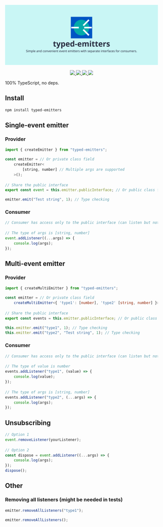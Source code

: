 ![typed-emitters | Simple and convenient event emitters with separate interfaces for consumers.](https://raw.githubusercontent.com/denvifer/typed-emitters/master/docs/image.png)

<div align="center">
  <a href="https://bundlephobia.com/package/typed-emitters" alt=“bundlephobia min”>
      <img src="https://img.shields.io/bundlephobia/min/typed-emitters" />
  </a>
  <a href="https://bundlephobia.com/package/typed-emitters" alt=“bundlephobia minzip”>
      <img src="https://img.shields.io/bundlephobia/minzip/typed-emitters" />
  </a>
  <a href="https://github.com/denvifer/typed-emitters/blob/master/LICENSE" alt=“license”>
      <img src="https://img.shields.io/github/license/denvifer/typed-emitters" />
  </a>
  <a href="https://www.npmjs.com/package/typed-emitters?activeTab=versions" alt=“version”>
      <img src="https://img.shields.io/npm/v/typed-emitters" />
  </a>
</div>

100% TypeScript, no deps.

## Install

```bash
npm install typed-emitters
```

## Single-event emitter

### Provider

```typescript
import { createEmitter } from "typed-emitters";
```

```typescript
const emitter = // Or private class field
    createEmitter<
        [string, number] // Multiple args are supported
    >();

// Share the public interface
export const event = this.emitter.publicInterface; // Or public class field
```

```typescript
emitter.emit("Test string", 1); // Type checking
```

### Consumer

```typescript
// Consumer has access only to the public interface (can listen but not emit)

// The type of args is [string, number]
event.addListener((...args) => {
    console.log(args);
});
```

## Multi-event emitter

### Provider

```typescript
import { createMultiEmitter } from "typed-emitters";
```

```typescript
const emitter = // Or private class field
    createMultiEmitter<{ 'type1': [number], 'type2' [string, number] }>();

// Share the public interface
export const events = this.emitter.publicInterface; // Or public class field
```

```typescript
this.emitter.emit("type1", 1); // Type checking
this.emitter.emit("type2", "Test string", 1); // Type checking
```

### Consumer

```typescript
// Consumer has access only to the public interface (can listen but not emit)

// The type of value is number
events.addListener("type1", (value) => {
    console.log(value);
});

// The type of args is [string, number]
events.addListener("type2", (...args) => {
    console.log(args);
});
```

## Unsubscribing

```typescript
// Option 1
event.removeListener(yourListener);

// Option 2
const dispose = event.addListener((...args) => {
    console.log(args);
});
dispose();
```

## Other

### Removing all listeners (might be needed in tests)

```typescript
emitter.removeAllListeners("type1");
```

```typescript
emitter.removeAllListeners();
```
